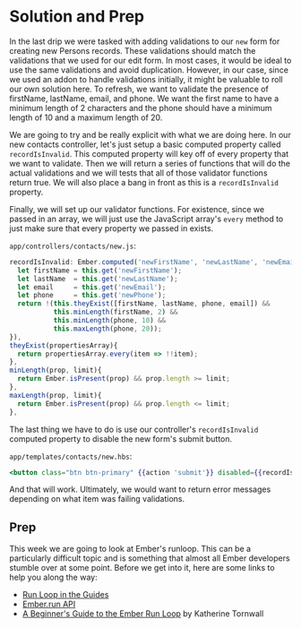 # Solution and Prep

In the last drip we were tasked with adding validations to our `new` form for creating new Persons records. These validations should match the validations that we used for our edit form. In most cases, it would be ideal to use the same validations and avoid duplication. However, in our case, since we used an addon to handle validations initially, it might be valuable to roll our own solution here. To refresh, we want to validate the presence of firstName, lastName, email, and phone. We want the first name to have a minimum length of 2 characters and the phone should have a minimum length of 10 and a maximum length of 20.

We are going to try and be really explicit with what we are doing here. In our new contacts controller, let's just setup a basic computed property called `recordIsInvalid`. This computed property will key off of every property that we want to validate. Then we will return a series of functions that will do the actual validations and we will tests that all of those validator functions return true. We will also place a bang in front as this is a `recordIsInvalid` property.

Finally, we will set up our validator functions. For existence, since we passed in an array, we will just use the JavaScript array's `every` method to just make sure that every property we passed in exists.

`app/controllers/contacts/new.js`:
```JavaScript
recordIsInvalid: Ember.computed('newFirstName', 'newLastName', 'newEmail', 'newPhone', function(){
  let firstName = this.get('newFirstName');
  let lastName  = this.get('newLastName');
  let email     = this.get('newEmail');
  let phone     = this.get('newPhone');
  return !(this.theyExist([firstName, lastName, phone, email]) &&
           this.minLength(firstName, 2) &&
           this.minLength(phone, 10) &&
           this.maxLength(phone, 20));
}),
theyExist(propertiesArray){
  return propertiesArray.every(item => !!item);
},
minLength(prop, limit){
  return Ember.isPresent(prop) && prop.length >= limit;
},
maxLength(prop, limit){
  return Ember.isPresent(prop) && prop.length <= limit;
},
```

The last thing we have to do is use our controller's `recordIsInvalid` computed property to disable the new form's submit button.

`app/templates/contacts/new.hbs`:
```handlebars
<button class="btn btn-primary" {{action 'submit'}} disabled={{recordIsInvalid}}>Submit</button>
```

And that will work. Ultimately, we would want to return error messages depending on what item was failing validations.

## Prep

This week we are going to look at Ember's runloop. This can be a particularly difficult topic and is something that almost all Ember developers stumble over at some point. Before we get into it, here are some links to help you along the way:

* [Run Loop in the Guides](https://guides.emberjs.com/v2.8.0/applications/run-loop/)
* [Ember.run API](http://emberjs.com/api/classes/Ember.run.html)
* [A Beginner's Guide to the Ember Run Loop](https://teamgaslight.com/blog/a-beginners-guide-to-the-ember-run-loop) by Katherine Tornwall
